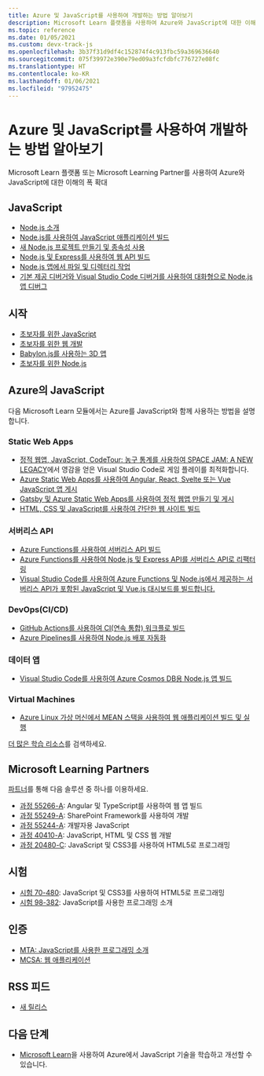 ```yaml
---
title: Azure 및 JavaScript를 사용하여 개발하는 방법 알아보기
description: Microsoft Learn 플랫폼을 사용하여 Azure와 JavaScript에 대한 이해의 폭 확대
ms.topic: reference
ms.date: 01/05/2021
ms.custom: devx-track-js
ms.openlocfilehash: 3b37f31d9df4c152874f4c913fbc59a369636640
ms.sourcegitcommit: 075f39972e390e79ed09a3fcfdbfc776727e08fc
ms.translationtype: HT
ms.contentlocale: ko-KR
ms.lasthandoff: 01/06/2021
ms.locfileid: "97952475"
---
```

# <a name="learn-to-develop-with-azure-and-javascript"></a>Azure 및 JavaScript를 사용하여 개발하는 방법 알아보기 

Microsoft Learn 플랫폼 또는 Microsoft Learning Partner를 사용하여 Azure와 JavaScript에 대한 이해의 폭 확대

## <a name="javascript"></a>JavaScript

* [Node.js 소개](/learn/modules/intro-to-nodejs/)
* [Node.js를 사용하여 JavaScript 애플리케이션 빌드](/learn/paths/build-javascript-applications-nodejs/)
* [새 Node.js 프로젝트 만들기 및 종속성 사용](/learn/modules/create-nodejs-project-dependencies/)
* [Node.js 및 Express를 사용하여 웹 API 빌드](/learn/modules/build-web-api-nodejs-express/) 
* [Node.js 앱에서 파일 및 디렉터리 작업](/learn/modules/nodejs-files/)
* [기본 제공 디버거와 Visual Studio Code 디버거를 사용하여 대화형으로 Node.js 앱 디버그](/learn/modules/debug-nodejs/)

## <a name="getting-started"></a>시작

* [초보자를 위한 JavaScript](https://techcommunity.microsoft.com/t5/apps-on-azure/learn-javascript-with-this-series-of-videos-for-beginners/ba-p/1764635)
* [초보자를 위한 웹 개발](https://github.com/microsoft/Web-Dev-For-Beginners)
* [Babylon.js를 사용하는 3D 앱](https://techcommunity.microsoft.com/t5/apps-on-azure/a-first-introduction-to-building-3d-applications-with-javascript/ba-p/1877650)
* [초보자를 위한 Node.js](https://techcommunity.microsoft.com/t5/apps-on-azure/learn-node-js-with-this-series-of-short-videos-for-beginners/ba-p/1771830)

## <a name="javascript-on-azure"></a>Azure의 JavaScript

다음 Microsoft Learn 모듈에서는 Azure를 JavaScript와 함께 사용하는 방법을 설명합니다.

### <a name="static-web-apps"></a>Static Web Apps

* [정적 웹앱, JavaScript, CodeTour: 농구 통계를 사용하여 SPACE JAM: A NEW LEGACY](https://docs.microsoft.com/learn/paths/optimize-basketball-games-with-machine-learning/)에서 영감을 얻은 Visual Studio Code로 게임 플레이를 최적화합니다.
* [Azure Static Web Apps를 사용하여 Angular, React, Svelte 또는 Vue JavaScript 앱 게시](/learn/modules/publish-app-service-static-web-app-api/)
* [Gatsby 및 Azure Static Web Apps를 사용하여 정적 웹앱 만들기 및 게시](/learn/modules/create-deploy-static-webapp-gatsby-app-service/)
* [HTML, CSS 및 JavaScript를 사용하여 간단한 웹 사이트 빌드](https://docs.microsoft.com/learn/modules/build-simple-website/)

### <a name="serverless-apis"></a>서버리스 API

* [Azure Functions를 사용하여 서버리스 API 빌드](/learn/modules/build-api-azure-functions/)
* [Azure Functions를 사용하여 Node.js 및 Express API를 서버리스 API로 리팩터링](/learn/modules/shift-nodejs-express-apis-serverless/)
* [Visual Studio Code를 사용하여 Azure Functions 및 Node.js에서 제공하는 서버리스 API가 포함된 JavaScript 및 Vue.js 대시보드를 빌드합니다.](https://docs.microsoft.com/learn/modules/build-api-azure-functions)

### <a name="devops-cicd"></a>DevOps(CI/CD)

* [GitHub Actions를 사용하여 CI(연속 통합) 워크플로 빌드](/learn/modules/github-actions-ci/)
* [Azure Pipelines를 사용하여 Node.js 배포 자동화](/learn/modules/deploy-nodejs/)

### <a name="data-apps"></a>데이터 앱

* [Visual Studio Code를 사용하여 Azure Cosmos DB용 Node.js 앱 빌드](/learn/modules/build-node-cosmos-app-vscode/)

### <a name="virtual-machines"></a>Virtual Machines
* [Azure Linux 가상 머신에서 MEAN 스택을 사용하여 웹 애플리케이션 빌드 및 실행](/learn/modules/build-a-web-app-with-mean-on-a-linux-vm/)




[더 많은 학습 리소스](/search/?category=Learn&terms=JavaScript)를 검색하세요.


## <a name="microsoft-learning-partners"></a>Microsoft Learning Partners

[파트너](/learn/certifications/partners)를 통해 다음 솔루션 중 하나를 이용하세요.

* [과정 55266-A](/learn/certifications/courses/55266): Angular 및 TypeScript를 사용하여 웹 앱 빌드
* [과정 55249-A](/learn/certifications/courses/55249): SharePoint Framework를 사용하여 개발
* [과정 55244-A](/learn/certifications/courses/55244): 개발자용 JavaScript
* [과정 40410-A](/learn/certifications/courses/40410): JavaScript, HTML 및 CSS 웹 개발
* [과정 20480-C](/learn/certifications/courses/20480): JavaScript 및 CSS3를 사용하여 HTML5로 프로그래밍

## <a name="exams"></a>시험

* [시험 70-480](/learn/certifications/exams/70-480): JavaScript 및 CSS3를 사용하여 HTML5로 프로그래밍
* [시험 98-382](/learn/certifications/exams/98-382): JavaScript를 사용한 프로그래밍 소개

## <a name="certifications"></a>인증

* [MTA: JavaScript를 사용한 프로그래밍 소개](/learn/certifications/mta-introduction-to-programming-using-javascript)
* [MCSA: 웹 애플리케이션](/learn/certifications/mcsa-web-applications-certification)

## <a name="rss-feed"></a>RSS 피드

* [새 릴리스](https://aka.ms/mslearn-rss)

## <a name="next-steps"></a>다음 단계

* [Microsoft Learn](/learn/)을 사용하여 Azure에서 JavaScript 기술을 학습하고 개선할 수 있습니다.